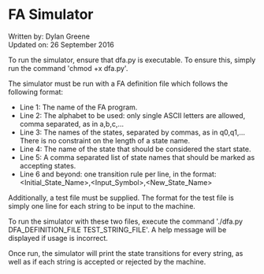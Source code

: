 FA Simulator
============

Written by: Dylan Greene  
Updated on: 26 September 2016

To run the simulator, ensure that dfa.py is executable. To ensure this, simply
run the command 'chmod +x dfa.py'.

The simulator must be run with a FA definition file which follows the following
format:
  * Line 1: The name of the FA program.
  * Line 2: The alphabet to be used: only single ASCII letters are allowed,
  comma separated, as in a,b,c,…
  * Line 3: The names of the states, separated by commas, as in q0,q1,… There is
  no constraint on the length of a state name.
  * Line 4: The name of the state that should be considered the start state.
  * Line 5: A comma separated list of state names that should be marked as
  accepting states.
  * Line 6 and beyond: one transition rule per line, in the format:  
  \<Initial\_State\_Name\>,\<Input\_Symbol\>,\<New\_State\_Name\>

Additionally, a test file must be supplied. The format for the test file is
simply one line for each string to be input to the machine.

To run the simulator with these two files, execute the command './dfa.py
DFA_DEFINITION_FILE TEST_STRING_FILE'. A help message will be displayed if
usage is incorrect.

 Once run, the simulator will print the state transitions for every string, as
 well as if each string is accepted or rejected by the machine.
